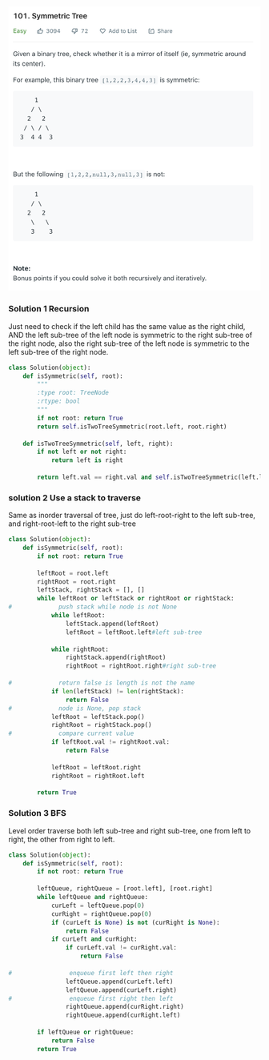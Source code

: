 ![](../images/101.png)
### Solution 1 Recursion
Just need to check if the left child has the same value as the right child, AND the left sub-tree of the left node is symmetric to the right sub-tree of the right node, also the right sub-tree of the left node is symmetric to the left sub-tree of the right node.
```python
class Solution(object):
    def isSymmetric(self, root):
        """
        :type root: TreeNode
        :rtype: bool
        """
        if not root: return True
        return self.isTwoTreeSymmetric(root.left, root.right)
    
    def isTwoTreeSymmetric(self, left, right):
        if not left or not right:
            return left is right

        return left.val == right.val and self.isTwoTreeSymmetric(left.left, right.right) and self.isTwoTreeSymmetric(left.right, right.left)
```
### solution 2 Use a stack to traverse
Same as inorder traversal of tree, just do left-root-right to the left sub-tree, and right-root-left to the right sub-tree
```python
class Solution(object):
    def isSymmetric(self, root):
        if not root: return True
        
        leftRoot = root.left
        rightRoot = root.right
        leftStack, rightStack = [], []
        while leftRoot or leftStack or rightRoot or rightStack:
#             push stack while node is not None
            while leftRoot:
                leftStack.append(leftRoot)
                leftRoot = leftRoot.left#left sub-tree

            while rightRoot:
                rightStack.append(rightRoot)
                rightRoot = rightRoot.right#right sub-tree
            
#             return false is length is not the name
            if len(leftStack) != len(rightStack):
                return False
#             node is None, pop stack
            leftRoot = leftStack.pop()
            rightRoot = rightStack.pop()
#             compare current value
            if leftRoot.val != rightRoot.val:
                return False
        
            leftRoot = leftRoot.right
            rightRoot = rightRoot.left
        
        return True
```

### Solution 3 BFS
Level order traverse both left sub-tree and right sub-tree, one from left to right, the other from right to left.
```python
class Solution(object):
    def isSymmetric(self, root):
        if not root: return True
        
        leftQueue, rightQueue = [root.left], [root.right]
        while leftQueue and rightQueue:
            curLeft = leftQueue.pop(0)
            curRight = rightQueue.pop(0)
            if (curLeft is None) is not (curRight is None):
                return False
            if curLeft and curRight:
                if curLeft.val != curRight.val:
                    return False
                
#                enqueue first left then right
                leftQueue.append(curLeft.left)
                leftQueue.append(curLeft.right)
#                enqueue first right then left
                rightQueue.append(curRight.right)
                rightQueue.append(curRight.left)
        
        if leftQueue or rightQueue:
            return False
        return True
```